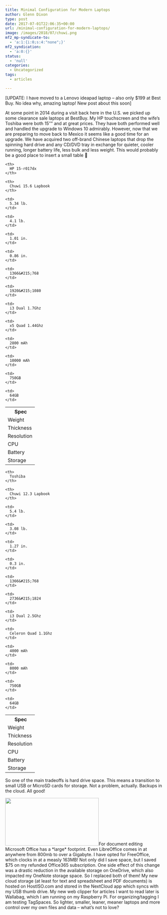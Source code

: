 ```yaml
---
title: Minimal Configuration for Modern Laptops
author: Glenn Dixon
type: post
date: 2017-07-01T22:06:35+00:00
url: /minimal-configuration-for-modern-laptops/
image: /images/2018/07/chuwi.png
mf2_mp-syndicate-to:
  - 'a:1:{i:0;s:4:"none";}'
mf2_syndication:
  - 'a:0:{}'
status:
  - 'null'
categories:
  - Uncategorized
tags:
  - articles

---
```

[UPDATE: I have moved to a Lenovo ideapad laptop &#8211; also only $199 at Best Buy. No idea why, amazing laptop! New post about this soon]

At some point in 2014 during a visit back here in the U.S. we picked up some clearance sale laptops at BestBuy. My HP touchscreen and the wife&#8217;s Toshiba were both 15&#8243;&#8221; and at great prices. They have both performed well and handled the upgrade to Windows 10 admirably. However, now that we are preparing to move back to Mexico it seems like a good time for an upgrade. We have acquired two off-brand <a>Chinese laptops</a> that drop the spinning hard drive and any CD/DVD tray in exchange for quieter, cooler running, longer battery life, less bulk and less weight. This would probably be a good place to insert a small table 🙂

<table>
  <tr>
    <th>
       Spec
    </th>
    
    <th>
      HP 15-r017dx
    </th>
    
    <th>
      Chuwi 15.6 Lapbook
    </th>
  </tr>
  
  <tr>
    <td>
      Weight
    </td>
    
    <td>
      5.34 lb.
    </td>
    
    <td>
      4.1 lb.
    </td>
  </tr>
  
  <tr>
    <td>
      Thickness
    </td>
    
    <td>
      1.01 in.
    </td>
    
    <td>
      0.86 in.
    </td>
  </tr>
  
  <tr>
    <td>
      Resolution
    </td>
    
    <td>
      1366&#215;768
    </td>
    
    <td>
      1920&#215;1080
    </td>
  </tr>
  
  <tr>
    <td>
      CPU
    </td>
    
    <td>
      i3 Dual 1.7Ghz
    </td>
    
    <td>
      x5 Quad 1.44Ghz
    </td>
  </tr>
  
  <tr>
    <td>
      Battery
    </td>
    
    <td>
      2800 mAh
    </td>
    
    <td>
      10000 mAh
    </td>
  </tr>
  
  <tr>
    <td>
      Storage
    </td>
    
    <td>
      750GB
    </td>
    
    <td>
      64GB
    </td>
  </tr>
</table>

<table>
  <tr>
    <th>
       Spec
    </th>
    
    <th>
      Toshiba
    </th>
    
    <th>
      Chuwi 12.3 Lapbook
    </th>
  </tr>
  
  <tr>
    <td>
      Weight
    </td>
    
    <td>
      5.4 lb.
    </td>
    
    <td>
      3.08 lb.
    </td>
  </tr>
  
  <tr>
    <td>
      Thickness
    </td>
    
    <td>
      1.27 in.
    </td>
    
    <td>
      0.3 in.
    </td>
  </tr>
  
  <tr>
    <td>
      Resolution
    </td>
    
    <td>
      1366&#215;768
    </td>
    
    <td>
      2736&#215;1824
    </td>
  </tr>
  
  <tr>
    <td>
      CPU
    </td>
    
    <td>
      i3 Dual 2.5Ghz
    </td>
    
    <td>
      Celeron Quad 1.1Ghz
    </td>
  </tr>
  
  <tr>
    <td>
      Battery
    </td>
    
    <td>
      4000 mAh
    </td>
    
    <td>
      8000 mAh
    </td>
  </tr>
  
  <tr>
    <td>
      Storage
    </td>
    
    <td>
      750GB
    </td>
    
    <td>
      64GB
    </td>
  </tr>
</table>

So one of the main tradeoffs is hard drive space. This means a transition to small USB or MicroSD cards for storage. Not a problem, actually. Backups in the cloud. All good!

 <img class="alignnone size-medium wp-image-24" src="/images/2018/07/chuwi12.3-300x153.png" alt="" width="300" height="153" srcset="/images/2018/07/chuwi12.3-300x153.png 300w, /images/2018/07/chuwi12.3-768x392.png 768w, /images/2018/07/chuwi12.3-1024x523.png 1024w, /images/2018/07/chuwi12.3.png 1305w" sizes="(max-width: 300px) 100vw, 300px" />For document editing Microsoft Office has a &#42;large&#42; footprint. Even LibreOffice comes in at anywhere from 800mb to over a Gigabyte. I have opted for <a>FreeOffice</a>, which clocks in at a measly 163MB! Not only did I save space, but I saved $75 on my refunded Office365 subscription. One side effect of this change was a drastic reduction in the available storage on OneDrive, which also impacted my OneNote storage space. So I replaced both of them! My new cloud storage (at least for text and spreadsheet and PDF documents) is hosted on <a>HostISO.com</a> and stored in the NextCloud app which syncs with my USB thumb drive. My new web clipper for articles I want to read later is <a>Wallabag</a>, which I am running on my Raspberry Pi. For organizing/tagging I am testing <a>TagSpaces</a>. So lighter, smaller, leaner, meaner laptops and more control over my own files and data &#8211; what&#8217;s not to love?